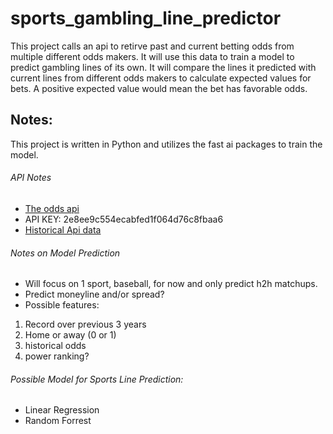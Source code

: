 # sports_gambling_line_predictor
This project calls an api to retirve past and current betting odds from multiple different odds makers. It will use this data to train a model to predict gambling lines of its own. It will compare the lines it predicted with current lines from different odds makers to calculate expected values for bets. A positive expected value would mean the bet has favorable odds.

## Notes: 
This project is written in Python and utilizes the fast ai packages to train the model. 
###### API Notes
- [The odds api](https://the-odds-api.com/liveapi/guides/v4/#overview)
 - API KEY: 2e8ee9c554ecabfed1f064d76c8fbaa6
- [Historical Api data](https://the-odds-api.com/historical-odds-data/#how-to-access-historical-odds-data)

###### Notes on Model Prediction
- Will focus on 1 sport, baseball, for now and only predict h2h matchups. 
- Predict moneyline and/or spread?
- Possible features:
1. Record over previous 3 years
2. Home or away (0 or 1)
3. historical odds
4. power ranking?

###### Possible Model for Sports Line Prediction:
- Linear Regression 
- Random Forrest
